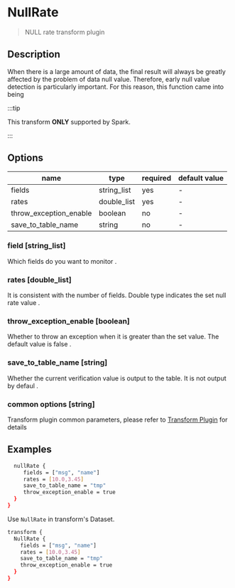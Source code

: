 # NullRate

> NULL rate transform plugin

## Description

When there is a large amount of data, the final result will always be greatly affected by the problem of data null value. Therefore, early null value detection is particularly important. For this reason, this function came into being

:::tip

This transform **ONLY** supported by Spark.

:::

## Options

|          name          |    type     | required | default value |
|------------------------|-------------|----------|---------------|
| fields                 | string_list | yes      | -             |
| rates                  | double_list | yes      | -             |
| throw_exception_enable | boolean     | no       | -             |
| save_to_table_name     | string      | no       | -             |

### field [string_list]

Which fields do you want to monitor .

### rates [double_list]

It is consistent with the number of fields. Double type indicates the set null rate value .

### throw_exception_enable [boolean]

Whether to throw an exception when it is greater than the set value. The default value is false .

### save_to_table_name [string]

Whether the current verification value is output to the table. It is not output by defaul .

### common options [string]

Transform plugin common parameters, please refer to [Transform Plugin](common-options.mdx) for details

## Examples

```bash
  nullRate {
     fields = ["msg", "name"]
     rates = [10.0,3.45]
     save_to_table_name = "tmp"
     throw_exception_enable = true
  }
}
```

Use `NullRate` in transform's Dataset.

```bash
transform {
  NullRate {
    fields = ["msg", "name"]
    rates = [10.0,3.45]
    save_to_table_name = "tmp"
    throw_exception_enable = true
  }
}
```

